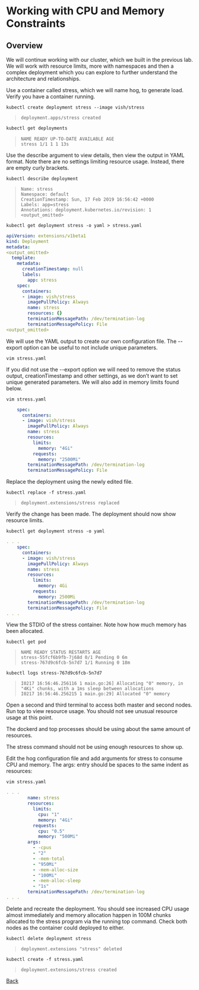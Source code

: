 # Working with CPU and Memory Constraints

## Overview

We will continue working with our cluster, which we built in the previous lab. We will work with resource limits, more with namespaces and then a complex deployment which you can explore to further understand the architecture and relationships.

Use a container called stress, which we will name hog, to generate load. Verify you have a container running.

```
kubectl create deployment stress --image vish/stress  
```

>```
>deployment.apps/stress created  
>```


```bash
kubectl get deployments
```
>```
>NAME READY UP-TO-DATE AVAILABLE AGE  
>stress 1/1 1 1 13s
>```


Use the describe argument to view details, then view the output in YAML format. Note there are no settings limiting resource usage. Instead, there are empty curly brackets.


```
kubectl describe deployment
```

>```  
>Name: stress  
>Namespace: default  
>CreationTimestamp: Sun, 17 Feb 2019 16:56:42 +0000  
>Labels: app=stress  
>Annotations: deployment.kubernetes.io/revision: 1  
><output_omitted>
>```

```
kubectl get deployment stress -o yaml > stress.yaml
```

```yaml
apiVersion: extensions/v1beta1  
kind: Deployment  
metadata:  
<output_omitted>  
  template:  
    metadata:  
      creationTimestamp: null  
      labels:  
        app: stress  
    spec:  
      containers:  
      - image: vish/stress  
        imagePullPolicy: Always  
        name: stress  
        resources: {}  
        terminationMessagePath: /dev/termination-log  
        terminationMessagePolicy: File  
<output_omitted>
```


We will use the YAML output to create our own configuration file. The --export option can be useful to not include unique parameters.


```
vim stress.yaml
```


If you did not use the --export option we will need to remove the status output, creationTimestamp and other settings, as we don’t want to set unique generated parameters. We will also add in memory limits found below.


```
vim stress.yaml
```

```yaml
    spec:  
      containers:  
      - image: vish/stress  
        imagePullPolicy: Always  
        name: stress  
        resources:  
          limits:  
            memory: "4Gi"  
          requests:  
            memory: "2500Mi"  
        terminationMessagePath: /dev/termination-log  
        terminationMessagePolicy: File
```

Replace the deployment using the newly edited file.

```
kubectl replace -f stress.yaml  
```
>```
>deployment.extensions/stress replaced
>```


Verify the change has been made. The deployment should now show resource limits.


```
kubectl get deployment stress -o yaml
```

```yaml
. . .
    spec:  
      containers:  
      - image: vish/stress  
        imagePullPolicy: Always  
        name: stress  
        resources:  
          limits:  
            memory: 4Gi  
          requests:  
            memory: 2500Mi  
        terminationMessagePath: /dev/termination-log  
        terminationMessagePolicy: File
. . .
```


View the STDIO of the stress container. Note how how much memory has been allocated.


```
kubectl get pod 
```
>``` 
>NAME READY STATUS RESTARTS AGE  
>stress-55fcf6b9fb-7j68d 0/1 Pending 0 6m  
>stress-767d9c6fcb-5n7d7 1/1 Running 0 18m
>```

```
kubectl logs stress-767d9c6fcb-5n7d7
```
>```
>I0217 16:56:46.256116 1 main.go:26] Allocating "0" memory, in "4Ki" chunks, with a 1ms sleep between allocations  
>I0217 16:56:46.256215 1 main.go:29] Allocated "0" memory
>```

Open a second and third terminal to access both master and second nodes. Run top to view resource usage. You should not see unusual resource usage at this point.

The dockerd and top processes should be using about the same amount of resources.

The stress command should not be using enough resources to show up.

Edit the hog configuration file and add arguments for stress to consume CPU and memory. The args: entry should be spaces to the same indent as resources:


```
vim stress.yaml
```

```yaml
. . .
        name: stress  
        resources:  
          limits:  
            cpu: "1"  
            memory: "4Gi"  
          requests:  
            cpu: "0.5"  
            memory: "500Mi"  
        args:  
          - -cpus  
          - "2"  
          - -mem-total  
          - "950Mi"  
          - -mem-alloc-size  
          - "100Mi"  
          - -mem-alloc-sleep  
          - "1s"  
        terminationMessagePath: /dev/termination-log
. . .
```


Delete and recreate the deployment. You should see increased CPU usage almost immediately and memory allocation happen in 100M chunks allocated to the stress program via the running top command. Check both nodes as the container could deployed to either.


```
kubectl delete deployment stress 
```
>``` 
>deployment.extensions "stress" deleted
>```

```
kubectl create -f stress.yaml  
```

>```
>deployment.extensions/stress created
>```

[Back](lab11.md)
